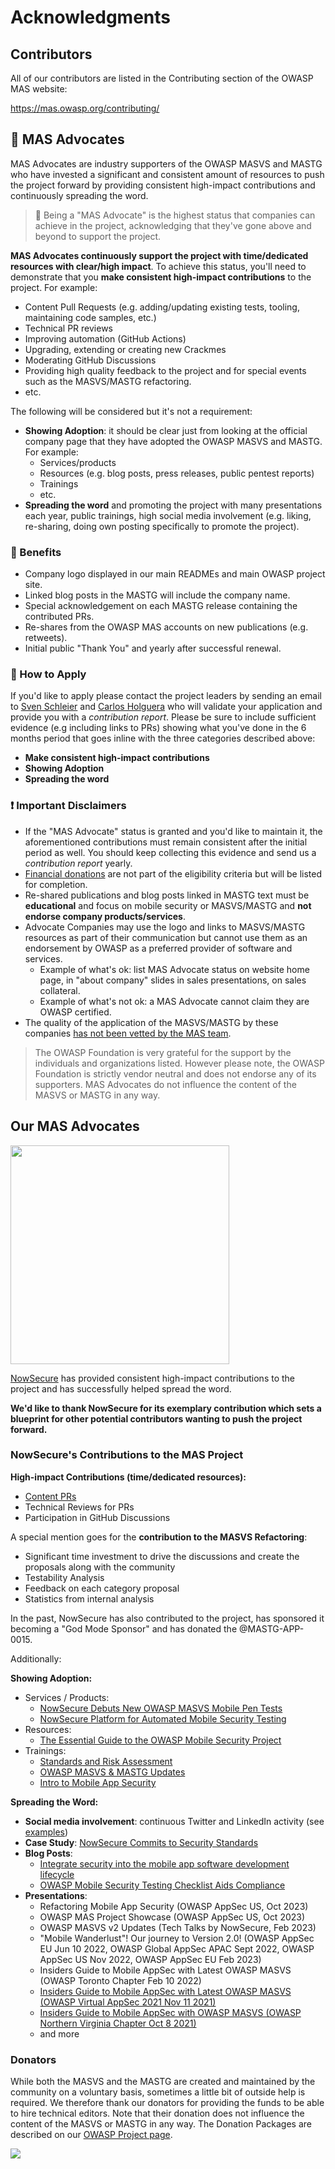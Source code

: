 # Acknowledgments

## Contributors

All of our contributors are listed in the Contributing section of the OWASP MAS website:

<https://mas.owasp.org/contributing/>

## 🥇 MAS Advocates

MAS Advocates are industry supporters of the OWASP MASVS and MASTG who have invested a significant and consistent amount of resources to push the project forward by providing consistent high-impact contributions and continuously spreading the word.

> 🥇 Being a "MAS Advocate" is the highest status that companies can achieve in the project, acknowledging that they've gone above and beyond to support the project.

**MAS Advocates continuously support the project with time/dedicated resources with clear/high impact**. To achieve this status, you'll need to demonstrate that you **make consistent high-impact contributions** to the project. For example:

- Content Pull Requests (e.g. adding/updating existing tests, tooling, maintaining code samples, etc.)
- Technical PR reviews
- Improving automation (GitHub Actions)
- Upgrading, extending or creating new Crackmes
- Moderating GitHub Discussions
- Providing high quality feedback to the project and for special events such as the MASVS/MASTG refactoring.
- etc.

The following will be considered but it's not a requirement:

- **Showing Adoption**: it should be clear just from looking at the official company page that they have adopted the OWASP MASVS and MASTG. For example:
    - Services/products
    - Resources (e.g. blog posts, press releases, public pentest reports)
    - Trainings
    - etc.
- **Spreading the word** and promoting the project with many presentations each year, public trainings, high social media involvement (e.g. liking, re-sharing, doing own posting specifically to promote the project).

### 🎁 Benefits

- Company logo displayed in our main READMEs and main OWASP project site.
- Linked blog posts in the MASTG will include the company name.
- Special acknowledgement on each MASTG release containing the contributed PRs.
- Re-shares from the OWASP MAS accounts on new publications (e.g. retweets).
- Initial public "Thank You" and yearly after successful renewal.

### 📝 How to Apply

If you'd like to apply please contact the project leaders by sending an email to [Sven Schleier](mailto:sven.schleier@owasp.org) and [Carlos Holguera](mailto:carlos.holguera@owasp.org) who will validate your application and provide you with a _contribution report_. Please be sure to include sufficient evidence (e.g including links to PRs) showing what you've done in the 6 months period that goes inline with the three categories described above:

- **Make consistent high-impact contributions**
- **Showing Adoption**
- **Spreading the word**

### ❗ Important Disclaimers

- If the "MAS Advocate" status is granted and you'd like to maintain it, the aforementioned contributions must remain consistent after the initial period as well. You should keep collecting this evidence and send us a _contribution report_ yearly.
- [Financial donations](https://mas.owasp.org/donate/) are not part of the eligibility criteria but will be listed for completion.
- Re-shared publications and blog posts linked in MASTG text must be **educational** and focus on mobile security or MASVS/MASTG and **not endorse company products/services**.
- Advocate Companies may use the logo and links to MASVS/MASTG resources as part of their communication but cannot use them as an endorsement by OWASP as a preferred provider of software and services.
    - Example of what's ok: list MAS Advocate status on website home page, in "about company" slides in sales presentations, on sales collateral.
    - Example of what's not ok: a MAS Advocate cannot claim they are OWASP certified.
- The quality of the application of the MASVS/MASTG by these companies [has not been vetted by the MAS team](https://mas.owasp.org/MASVS/04-Assessment_and_Certification/).

> The OWASP Foundation is very grateful for the support by the individuals and organizations listed. However please note, the OWASP Foundation is strictly vendor neutral and does not endorse any of its supporters. MAS Advocates do not influence the content of the MASVS or MASTG in any way.

## Our MAS Advocates

<img src="/Images/Other/nowsecure-logo.png" width="350px" />

[NowSecure](https://www.nowsecure.com) has provided consistent high-impact contributions to the project and has successfully helped spread the word.

**We'd like to thank NowSecure for its exemplary contribution which sets a blueprint for other potential contributors wanting to push the project forward.**

### NowSecure's Contributions to the MAS Project

**High-impact Contributions (time/dedicated resources):**

- [Content PRs](https://github.com/OWASP/owasp-mastg/pulls?q=is%3Apr+%22%28by+%40NowSecure%29%22)
- Technical Reviews for PRs
- Participation in GitHub Discussions

A special mention goes for the **contribution to the MASVS Refactoring**:

- Significant time investment to drive the discussions and create the proposals along with the community
- Testability Analysis
- Feedback on each category proposal
- Statistics from internal analysis

In the past, NowSecure has also contributed to the project, has sponsored it becoming a "God Mode Sponsor" and has donated the @MASTG-APP-0015.

Additionally:

**Showing Adoption:**

- Services / Products:
    - [NowSecure Debuts New OWASP MASVS Mobile Pen Tests](https://www.nowsecure.com/blog/2022/03/22/nowsecure-debuts-new-owasp-masvs-mobile-pen-tests/)
    - [NowSecure Platform for Automated Mobile Security Testing](https://www.nowsecure.com/products/nowsecure-platform/)
- Resources:
    - [The Essential Guide to the OWASP Mobile Security Project](https://discover.nowsecure.com/c/manager-guide-owasp?x=LIaYZt&xs=90367)
- Trainings:
    - [Standards and Risk Assessment](https://academy.nowsecure.com/standards-and-risk-assessment)
    - [OWASP MASVS & MASTG Updates](https://academy.nowsecure.com/owasp-masvs-mstg-updates)
    - [Intro to Mobile App Security](https://academy.nowsecure.com/intro-to-mobile-app-security)

**Spreading the Word:**

- **Social media involvement**: continuous Twitter and LinkedIn activity (see [examples](https://twitter.com/search?q=(MASVS%20OR%20MSTG)%20(from%3ANowSecureMobile)&src=typed_query))
- **Case Study**: [NowSecure Commits to Security Standards](https://drive.google.com/file/d/1cns3Ot6MGdHwMMSx88lDds3brktMhLOM/view?usp=share_link)
- **Blog Posts**:
    - [Integrate security into the mobile app software development lifecycle](https://www.scmagazine.com/perspective/devops/integrate-security-into-the-mobile-app-software-development-lifecycle)
    - [OWASP Mobile Security Testing Checklist Aids Compliance](https://www.nowsecure.com/blog/2022/02/23/owasp-mobile-security-testing-checklist-aids-compliance/)
- **Presentations**:
    - Refactoring Mobile App Security (OWASP AppSec US, Oct 2023)
    - OWASP MAS Project Showcase (OWASP AppSec US, Oct 2023)
    - OWASP MASVS v2 Updates (Tech Talks by NowSecure, Feb 2023)
    - "Mobile Wanderlust"! Our journey to Version 2.0! (OWASP AppSec EU Jun 10 2022, OWASP Global AppSec APAC Sept 2022, OWASP AppSec US Nov 2022, OWASP AppSec EU Feb 2023)
    - Insiders Guide to Mobile AppSec with Latest OWASP MASVS (OWASP Toronto Chapter Feb 10 2022)
    - [Insiders Guide to Mobile AppSec with Latest OWASP MASVS (OWASP Virtual AppSec 2021 Nov 11 2021)](https://www.youtube.com/watch?v=TcYtpUIIMYw)
    - [Insiders Guide to Mobile AppSec with OWASP MASVS (OWASP Northern Virginia Chapter Oct 8 2021)](https://www.youtube.com/watch?v=fuLo64WH3SU)
    - and more

### Donators

While both the MASVS and the MASTG are created and maintained by the community on a voluntary basis, sometimes a little bit of outside help is required. We therefore thank our donators for providing the funds to be able to hire technical editors. Note that their donation does not influence the content of the MASVS or MASTG in any way. The Donation Packages are described on our [OWASP Project page](https://mas.owasp.org/donate/ "OWASP MAS Donation Packages").

<img src="/Images/Donators/donators.png"/>
